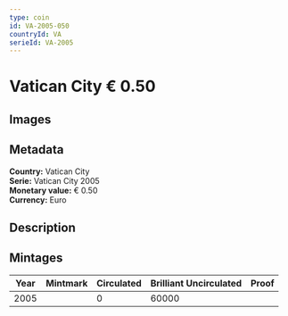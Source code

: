 ```yaml
---
type: coin
id: VA-2005-050
countryId: VA
serieId: VA-2005
---
```


# Vatican City € 0.50

## Images


## Metadata

**Country:** Vatican City\
**Serie:** Vatican City 2005\
**Monetary value:** € 0.50\
**Currency:** Euro

## Description


## Mintages
| Year | Mintmark | Circulated | Brilliant Uncirculated | Proof |
| ---- | -------- | ---------- | ---------------------- | ----- |
| 2005 |  | 0| 60000 |  |
